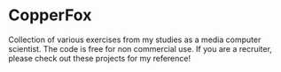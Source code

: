 # CopperFox
Collection of various exercises from my studies as a media computer scientist. The code is free for non commercial use. If you are a recruiter, please check out these projects for my reference!

